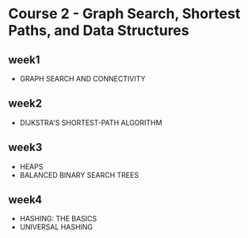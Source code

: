 # Course 2 - Graph Search, Shortest Paths, and Data Structures

## week1
* GRAPH SEARCH AND CONNECTIVITY

## week2
* DIJKSTRA'S SHORTEST-PATH ALGORITHM

## week3
* HEAPS
* BALANCED BINARY SEARCH TREES 

## week4
* HASHING: THE BASICS
* UNIVERSAL HASHING
